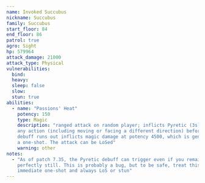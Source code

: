 ```yaml
---
name: Invoked Succubus
nickname: Succubus
family: Succubus
start_floor: 84
end_floor: 86
patrol: true
agro: Sight
hp: 579964
attack_damage: 21000
attack_type: Physical
vulnerabilities:
  bind: 
  heavy: 
  sleep: false
  slow: 
  stun: true
abilities:
  - name: "Passions' Heat"
    potency: 150
    type: Magic
    description: "ranged attack on random player; inflicts Pyretic (3s). Taking
    any action (including moving or facing a different direction) before the
    debuff runs out inflicts magic damage at potency 4500, which is generally
    a one-shot. The attack can be LoSed"
    warning: other
notes:
  - "As of patch 7.35, the Pyretic debuff can trigger even if you remain
    perfectly still. This is probably a bug, but to be safe, treat this as an
    immediate one-shot and always LoS or stun"
---
```

